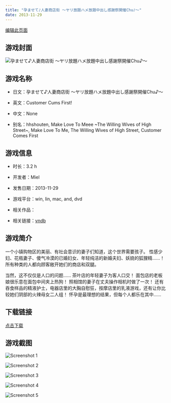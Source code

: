 ```yaml
---
title: "孕ませて♪人妻商店街 ～ヤリ放題ハメ放題中出し感謝祭開催Chu♪～"
date: 2013-11-29
---
```

[编辑此页面](https://github.com/ACG-3/ADV3-source/blob/main/source/_posts/%E5%AD%95%E3%81%BE%E3%81%9B%E3%81%A6%E2%99%AA%E4%BA%BA%E5%A6%BB%E5%95%86%E5%BA%97%E8%A1%97%20%EF%BD%9E%E3%83%A4%E3%83%AA%E6%94%BE%E9%A1%8C%E3%83%8F%E3%83%A1%E6%94%BE%E9%A1%8C%E4%B8%AD%E5%87%BA%E3%81%97%E6%84%9F%E8%AC%9D%E7%A5%AD%E9%96%8B%E5%82%ACChu%E2%99%AA%EF%BD%9E.md)

## 游戏封面

![孕ませて♪人妻商店街 ～ヤリ放題ハメ放題中出し感謝祭開催Chu♪～](https%3A//pan.timero.xyz/onedrive/img_lib_001/%E5%AD%95%E3%81%BE%E3%81%9B%E3%81%A6%E2%99%AA%E4%BA%BA%E5%A6%BB%E5%95%86%E5%BA%97%E8%A1%97%20%EF%BD%9E%E3%83%A4%E3%83%AA%E6%94%BE%E9%A1%8C%E3%83%8F%E3%83%A1%E6%94%BE%E9%A1%8C%E4%B8%AD%E5%87%BA%E3%81%97%E6%84%9F%E8%AC%9D%E7%A5%AD%E9%96%8B%E5%82%ACChu%E2%99%AA%EF%BD%9E_cover.avif)


## 游戏名称

- 日文：孕ませて♪人妻商店街 ～ヤリ放題ハメ放題中出し感謝祭開催Chu♪～
- 英文：Customer Cums First!
- 中文：None

- 别名：hhshouten, Make Love To Meee ~The Willing Wives of High Street~, Make Love To Me, The Willing Wives of High Street, Customer Comes First


## 游戏信息

- 时长：3.2 h
- 开发者：Miel
- 发售日期：2013-11-29
- 游戏平台：win, lin, mac, and, dvd
- 相关作品：

- 相关链接：[vndb](https://vndb.org/v13956)


## 游戏简介

一个小镇购物区的美丽、有社会意识的妻子们知道，这个世界需要孩子。
性感少妇、花瓶妻子、傻气冷漠的已婚妇女、年轻纯洁的新婚夫妇、妖娆的狐狸精......！
所有种类的人都向顾客敞开她们的商店和双腿。

当然，这不仅仅是人口的问题......
茶叶店的年轻妻子为客人口交！
面包店的老板娘很乐意在面包中间夹上热狗！
照相馆的妻子在丈夫操作相机时做了一次！
还有吞食样品的精液护士，电器店里的大胸自慰狂，按摩店里的乳液游戏，还有让你比较她们阴部的火辣母女二人组！
怀孕是最理想的结果，但每个人都乐在其中......




## 下载链接

[点击下载](https://pan.timero.xyz/onedrive/adv_lib_001/%E5%AD%95%E3%81%BE%E3%81%9B%E3%81%A6%E2%99%AA%E4%BA%BA%E5%A6%BB%E5%95%86%E5%BA%97%E8%A1%97%20%EF%BD%9E%E3%83%A4%E3%83%AA%E6%94%BE%E9%A1%8C%E3%83%8F%E3%83%A1%E6%94%BE%E9%A1%8C%E4%B8%AD%E5%87%BA%E3%81%97%E6%84%9F%E8%AC%9D%E7%A5%AD%E9%96%8B%E5%82%ACChu%E2%99%AA%EF%BD%9E)


## 游戏截图


![Screenshot 1](https%3A//pan.timero.xyz/onedrive/img_lib_001/%E5%AD%95%E3%81%BE%E3%81%9B%E3%81%A6%E2%99%AA%E4%BA%BA%E5%A6%BB%E5%95%86%E5%BA%97%E8%A1%97%20%EF%BD%9E%E3%83%A4%E3%83%AA%E6%94%BE%E9%A1%8C%E3%83%8F%E3%83%A1%E6%94%BE%E9%A1%8C%E4%B8%AD%E5%87%BA%E3%81%97%E6%84%9F%E8%AC%9D%E7%A5%AD%E9%96%8B%E5%82%ACChu%E2%99%AA%EF%BD%9E_Screenshot_1.avif)

![Screenshot 2](https%3A//pan.timero.xyz/onedrive/img_lib_001/%E5%AD%95%E3%81%BE%E3%81%9B%E3%81%A6%E2%99%AA%E4%BA%BA%E5%A6%BB%E5%95%86%E5%BA%97%E8%A1%97%20%EF%BD%9E%E3%83%A4%E3%83%AA%E6%94%BE%E9%A1%8C%E3%83%8F%E3%83%A1%E6%94%BE%E9%A1%8C%E4%B8%AD%E5%87%BA%E3%81%97%E6%84%9F%E8%AC%9D%E7%A5%AD%E9%96%8B%E5%82%ACChu%E2%99%AA%EF%BD%9E_Screenshot_2.avif)

![Screenshot 3](https%3A//pan.timero.xyz/onedrive/img_lib_001/%E5%AD%95%E3%81%BE%E3%81%9B%E3%81%A6%E2%99%AA%E4%BA%BA%E5%A6%BB%E5%95%86%E5%BA%97%E8%A1%97%20%EF%BD%9E%E3%83%A4%E3%83%AA%E6%94%BE%E9%A1%8C%E3%83%8F%E3%83%A1%E6%94%BE%E9%A1%8C%E4%B8%AD%E5%87%BA%E3%81%97%E6%84%9F%E8%AC%9D%E7%A5%AD%E9%96%8B%E5%82%ACChu%E2%99%AA%EF%BD%9E_Screenshot_3.avif)

![Screenshot 4](https%3A//pan.timero.xyz/onedrive/img_lib_001/%E5%AD%95%E3%81%BE%E3%81%9B%E3%81%A6%E2%99%AA%E4%BA%BA%E5%A6%BB%E5%95%86%E5%BA%97%E8%A1%97%20%EF%BD%9E%E3%83%A4%E3%83%AA%E6%94%BE%E9%A1%8C%E3%83%8F%E3%83%A1%E6%94%BE%E9%A1%8C%E4%B8%AD%E5%87%BA%E3%81%97%E6%84%9F%E8%AC%9D%E7%A5%AD%E9%96%8B%E5%82%ACChu%E2%99%AA%EF%BD%9E_Screenshot_4.avif)

![Screenshot 5](https%3A//pan.timero.xyz/onedrive/img_lib_001/%E5%AD%95%E3%81%BE%E3%81%9B%E3%81%A6%E2%99%AA%E4%BA%BA%E5%A6%BB%E5%95%86%E5%BA%97%E8%A1%97%20%EF%BD%9E%E3%83%A4%E3%83%AA%E6%94%BE%E9%A1%8C%E3%83%8F%E3%83%A1%E6%94%BE%E9%A1%8C%E4%B8%AD%E5%87%BA%E3%81%97%E6%84%9F%E8%AC%9D%E7%A5%AD%E9%96%8B%E5%82%ACChu%E2%99%AA%EF%BD%9E_Screenshot_5.avif)

